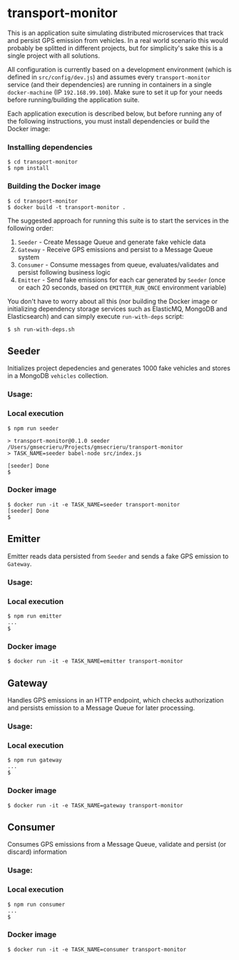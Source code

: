 # transport-monitor
This is an application suite simulating distributed microservices that track and persist GPS emission from vehicles. In a real world scenario this would probably be splitted in different projects, but for simplicity's sake this is a single project with all solutions.

All configuration is currently based on a development environment (which is defined in `src/config/dev.js`) and assumes every `transport-monitor` service (and their dependencies) are running in containers in a single `docker-machine` (IP `192.168.99.100`). Make sure to set it up for your needs before running/building the application suite.

Each application execution is described below, but before running any of the following instructions, you must install dependencies or build the Docker image:

### Installing dependencies
```
$ cd transport-monitor
$ npm install
```

### Building the Docker image
```
$ cd transport-monitor
$ docker build -t transport-monitor .
```

The suggested approach for running this suite is to start the services in the following order:

1. `Seeder` - Create Message Queue and generate fake vehicle data
2. `Gateway` - Receive GPS emissions and persist to a Message Queue system
3. `Consumer` - Consume messages from queue, evaluates/validates and persist following business logic
4. `Emitter` - Send fake emissions for each car generated by `Seeder` (once or each 20 seconds, based on `EMITTER_RUN_ONCE` environment variable)

You don't have to worry about all this (nor building the Docker image or initializing dependency storage services such as ElasticMQ, MongoDB and Elasticsearch) and can simply execute `run-with-deps` script:

```
$ sh run-with-deps.sh
```

## Seeder
Initializes project depedencies and generates 1000 fake vehicles and stores in a MongoDB `vehicles` collection.

### Usage:

### Local execution
```
$ npm run seeder

> transport-monitor@0.1.0 seeder /Users/gmsecrieru/Projects/gmsecrieru/transport-monitor
> TASK_NAME=seeder babel-node src/index.js

[seeder] Done
$
```

### Docker image
```
$ docker run -it -e TASK_NAME=seeder transport-monitor
[seeder] Done
$
```

## Emitter
Emitter reads data persisted from `Seeder` and sends a fake GPS emission to `Gateway`.

### Usage:

### Local execution
```
$ npm run emitter
...
$
```

### Docker image
```
$ docker run -it -e TASK_NAME=emitter transport-monitor
```

## Gateway
Handles GPS emissions in an HTTP endpoint, which checks authorization and persists emission to a Message Queue for later processing.

### Usage:

### Local execution
```
$ npm run gateway
...
$
```

### Docker image
```
$ docker run -it -e TASK_NAME=gateway transport-monitor
```

## Consumer
Consumes GPS emissions from a Message Queue, validate and persist (or discard) information

### Usage:

### Local execution
```
$ npm run consumer
...
$
```

### Docker image
```
$ docker run -it -e TASK_NAME=consumer transport-monitor
```
